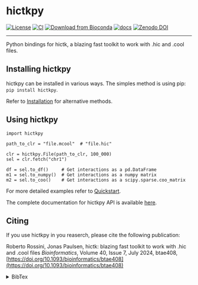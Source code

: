 <!--
Copyright (C) 2023 Roberto Rossini <roberros@uio.no>

SPDX-License-Identifier: MIT
-->

# hictkpy

[![License](https://img.shields.io/badge/license-MIT-green)](./LICENSE)
[![CI](https://github.com/paulsengroup/hictkpy/actions/workflows/pip.yml/badge.svg)](https://github.com/paulsengroup/hictkpy/actions/workflows/pip.yml)
[![Download from Bioconda](https://img.shields.io/conda/vn/bioconda/hictkpy?label=bioconda&logo=Anaconda)](https://anaconda.org/bioconda/hictkpy)
[![docs](https://readthedocs.org/projects/hictkpy/badge/?version=latest)](https://hictkpy.readthedocs.io/en/latest/?badge=latest)
[![Zenodo DOI](https://zenodo.org/badge/DOI/10.5281/zenodo.8220299.svg)](https://doi.org/10.5281/zenodo.8220299)

---

Python bindings for hictk, a blazing fast toolkit to work with .hic and .cool files.

## Installing hictkpy

hictkpy can be installed in various ways. The simples method is using pip: `pip install hictkpy`.

Refer to [Installation](https://hictkpy.readthedocs.io/en/latest/installation.html) for alternative methods.

## Using hictkpy

```python3
import hictkpy

path_to_clr = "file.mcool"  # "file.hic"

clr = hictkpy.File(path_to_clr, 100_000)
sel = clr.fetch("chr1")

df = sel.to_df()     # Get interactions as a pd.DataFrame
m1 = sel.to_numpy()  # Get interactions as a numpy matrix
m2 = sel.to_coo()    # Get interactions as a scipy.sparse.coo_matrix
```

For more detailed examples refer to [Quickstart](https://hictkpy.readthedocs.io/en/latest/quickstart.html).

The complete documentation for hictkpy API is available [here](https://hictkpy.readthedocs.io/en/latest/hictkpy.html).

## Citing

If you use hictkpy in you reaserch, please cite the following publication:

Roberto Rossini, Jonas Paulsen, hictk: blazing fast toolkit to work with .hic and .cool files
_Bioinformatics_, Volume 40, Issue 7, July 2024, btae408, [https://doi.org/10.1093/bioinformatics/btae408](https://doi.org/10.1093/bioinformatics/btae408)

<details>
<summary>BibTex</summary>

```bibtex
@article{hictk,
    author = {Rossini, Roberto and Paulsen, Jonas},
    title = "{hictk: blazing fast toolkit to work with .hic and .cool files}",
    journal = {Bioinformatics},
    volume = {40},
    number = {7},
    pages = {btae408},
    year = {2024},
    month = {06},
    issn = {1367-4811},
    doi = {10.1093/bioinformatics/btae408},
    url = {https://doi.org/10.1093/bioinformatics/btae408},
    eprint = {https://academic.oup.com/bioinformatics/article-pdf/40/7/btae408/58385157/btae408.pdf},
}
```

</details>
